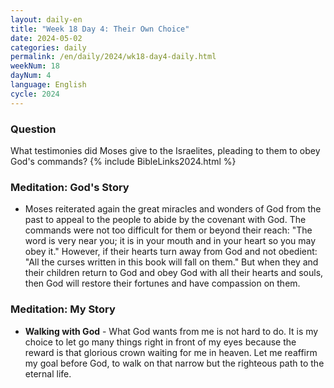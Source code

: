 ```yaml
---
layout: daily-en
title: "Week 18 Day 4: Their Own Choice"
date: 2024-05-02
categories: daily
permalink: /en/daily/2024/wk18-day4-daily.html
weekNum: 18
dayNum: 4
language: English
cycle: 2024
---
```


### Question     
What testimonies did Moses give to the Israelites, pleading to them to obey God's commands?
{% include BibleLinks2024.html %} 

### Meditation: God's Story   
+ Moses reiterated again the great miracles and wonders of God from the past to appeal to the people to abide by the covenant with God. The commands were not too difficult for them or beyond their reach: "The word is very near you; it is in your mouth and in your heart so you may obey it." However, if their hearts turn away from God and not obedient: "All the curses written in this book will fall on them." But when they and their children return to God and obey God with all their hearts and souls, then God will restore their fortunes and have compassion on them. 

### Meditation: My Story   
+ **Walking with God** - What God wants from me is not hard to do. It is my choice to let go many things right in front of my eyes because the reward is that glorious crown waiting for me in heaven. Let me reaffirm my goal before God, to walk on that narrow but the righteous path to the eternal life. 
